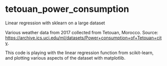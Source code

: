 # tetouan_power_consumption
Linear regression with sklearn on a large dataset

Various weather data from 2017 collected from Tetouan, Morocco. Source: https://archive.ics.uci.edu/ml/datasets/Power+consumption+of+Tetouan+city.

This code is playing with the linear regression function from scikit-learn, and plotting various aspects of the dataset with matplotlib.
